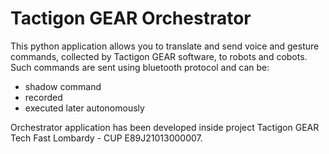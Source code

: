 # Tactigon GEAR Orchestrator #

This python application allows you to translate and send voice and gesture commands, collected by Tactigon GEAR software, to robots and cobots.
Such commands are sent using bluetooth protocol and can be:
- shadow command
- recorded
- executed later autonomously

Orchestrator application has been developed inside project Tactigon GEAR Tech Fast Lombardy - CUP E89J21013000007.